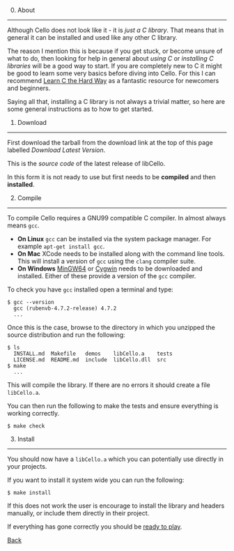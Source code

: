 0. About
--------

Although Cello does not look like it - it is _just a C library_. That means that in general it can be installed and used like any other C library.

The reason I mention this is because if you get stuck, or become unsure of what to do, then looking for help in general about _using C_ or _installing C libraries_ will be a good way to start. If you are completely new to C it might be good to learn some very basics before diving into Cello. For this I can recommend [Learn C the Hard Way](http://c.learncodethehardway.org/book/) as a fantastic resource for newcomers and beginners.

Saying all that, installing a C library is not always a trivial matter, so here are some general instructions as to how to get started.


1. Download
-----------

First download the tarball from the download link at the top of this page labelled _Download Latest Version_.

This is the _source code_ of the latest release of libCello.

In this form it is not ready to use but first needs to be __compiled__ and then __installed__.

2. Compile
----------

To compile Cello requires a GNU99 compatible C compiler. In almost always means `gcc`.

* __On Linux__ `gcc` can be installed via the system package manager. For example `apt-get install gcc`.
* __On Mac__ XCode needs to be installed along with the command line tools. This will install a version of `gcc` using the `clang` compiler suite.
* __On Windows__ [MinGW64](http://mingw-w64.sourceforge.net/) or [Cygwin](http://www.cygwin.com/) needs to be downloaded and installed. Either of these provide a version of the `gcc` compiler. 

To check you have `gcc` installed open a terminal and type:

    $ gcc --version
      gcc (rubenvb-4.7.2-release) 4.7.2
      ...

Once this is the case, browse to the directory in which you unzipped the source distribution and run the following:
    
    $ ls
      INSTALL.md  Makefile   demos    libCello.a    tests
      LICENSE.md  README.md  include  libCello.dll  src   
    $ make
      ...
    
This will compile the library. If there are no errors it should create a file `libCello.a`.

You can then run the following to make the tests and ensure everything is working correctly.

    $ make check
    
    
3. Install
----------

You should now have a `libCello.a` which you can potentially use directly in your projects.

If you want to install it system wide you can run the following:

    $ make install

If this does not work the user is encourage to install the library and headers manually, or include them directly in their project.

If everything has gone correctly you should be [ready to play](/documentation/celloworld).


[Back](/documentation)

